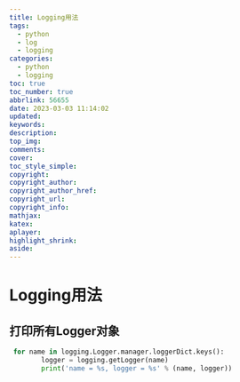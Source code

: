 ```yaml
---
title: Logging用法
tags:
  - python
  - log
  - logging
categories:
  - python
  - logging
toc: true
toc_number: true
abbrlink: 56655
date: 2023-03-03 11:14:02
updated:
keywords:
description:
top_img:
comments:
cover:
toc_style_simple:
copyright:
copyright_author:
copyright_author_href:
copyright_url:
copyright_info:
mathjax:
katex:
aplayer:
highlight_shrink:
aside:
---
```


# Logging用法

## 打印所有Logger对象

```python
 for name in logging.Logger.manager.loggerDict.keys():
        logger = logging.getLogger(name)
        print('name = %s, logger = %s' % (name, logger))	
```

